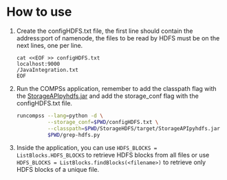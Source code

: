 

# How to use

 1. Create the configHDFS.txt file, the first line should contain the address:port of namenode, the files to be read by HDFS must be on the next lines, one per line.
 

		cat <<EOF >> configHDFS.txt
		localhost:9000
		/JavaIntegration.txt
		EOF
 
 2. Run the COMPSs application, remember to add the classpath flag with the [StorageAPIpyhdfs.jar](./StorageHDFS/target/StorageAPIpyhdfs.jar) and add the storage_conf flag with the configHDFS.txt file.

	```bash 
	runcompss --lang=python -d \
	          --storage_conf=$PWD/configHDFS.txt \
	          --classpath=$PWD/StorageHDFS/target/StorageAPIpyhdfs.jar \
	          $PWD/grep-hdfs.py
	```

 3. Inside the application, you can use `HDFS_BLOCKS = ListBlocks.HDFS_BLOCKS` to retrieve HDFS blocks from all files or use `HDFS_BLOCKS = ListBlocks.findBlocks(<filename>)`  to retrieve only HDFS blocks of a unique file.
